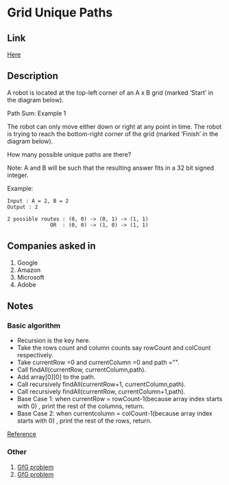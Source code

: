 # Grid Unique Paths

## Link

[Here](https://www.interviewbit.com/problems/grid-unique-paths/)

## Description

A robot is located at the top-left corner of an A x B grid (marked ‘Start’ in the diagram below).

Path Sum: Example 1

The robot can only move either down or right at any point in time. The robot is trying to reach the bottom-right corner of the grid (marked ‘Finish’ in the diagram below).

How many possible unique paths are there?

Note: A and B will be such that the resulting answer fits in a 32 bit signed integer.

Example:

```text
Input : A = 2, B = 2
Output : 2

2 possible routes : (0, 0) -> (0, 1) -> (1, 1)
              OR  : (0, 0) -> (1, 0) -> (1, 1)
```

## Companies asked in

1. Google
1. Amazon
1. Microsoft
1. Adobe

## Notes

### Basic algorithm

* Recursion is the key here.
* Take the rows count and col­umn counts say row­Count and col­Count respectively.
* Take cur­ren­tRow =0 and cur­rent­Col­umn =0 and path ="".
* Call findAll(currentRow, currentColumn,path).
* Add array[0][0] to the path.
* Call recursively findAll(currentRow+1, currentColumn,path).
* Call recursively findAll(currentRow, currentColumn+1,path).
* Base Case 1: when cur­ren­tRow = rowCount-1(because array index starts with 0) , print the rest of the columns, return.
* Base Case 2: when cur­rent­col­umn = colCount-1(because array index starts with 0) , print the rest of the rows, return.

[Reference](http://algorithms.tutorialhorizon.com/print-all-paths-from-top-left-to-bottom-right-in-two-dimensional-array/)

### Other

1. [GfG problem](http://www.geeksforgeeks.org/print-all-possible-paths-from-top-left-to-bottom-right-of-a-mxn-matrix/)
1. [GfG problem](http://www.geeksforgeeks.org/unique-paths-in-a-grid-with-obstacles/)
